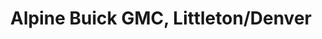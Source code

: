 ---
title: "Alpine Buick GMC, Littleton/Denver"
url: /littleton/alpine-buick-gmc-littleton-denver/
shop: car
---